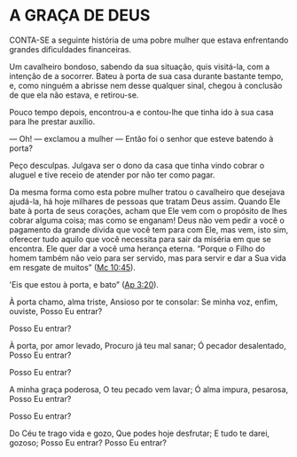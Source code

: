 # A GRAÇA DE DEUS 

CONTA-SE a seguinte história de uma pobre mulher que estava enfrentando grandes dificuldades financeiras.

Um cavalheiro bondoso, sabendo da sua situação, quis visitá-la, com a intenção de a socorrer. Bateu à porta de sua casa durante bastante tempo, e, como ninguém a abrisse nem desse qualquer sinal, chegou à conclusão de que ela não estava, e retirou-se.

Pouco tempo depois, encontrou-a e contou-lhe que tinha ido à sua casa para lhe prestar auxílio.

— Oh! — exclamou a mulher — Então foi o senhor que esteve batendo à porta?

Peço desculpas. Julgava ser o dono da casa que tinha vindo cobrar o aluguel e tive receio de atender por não ter como pagar.

Da mesma forma como esta pobre mulher tratou o cavalheiro que desejava ajudá-la, há hoje milhares de pessoas que tratam Deus assim. Quando Ele bate à porta de seus corações, acham que Ele vem com o propósito de lhes cobrar alguma coisa; mas como se enganam! Deus não vem pedir a você o pagamento da grande dívida que você tem para com Ele, mas vem, isto sim, oferecer tudo aquilo que você necessita para sair da miséria em que se encontra. Ele quer dar a você uma herança eterna. “Porque o Filho do homem também não veio para ser servido, mas para servir e dar a Sua vida em resgate de muitos” ([Mc 10:45](http://bibliaonline.com.br/acf/mc/10/45)).

&#039;Eis que estou à porta, e bato” ([Ap 3:20](http://bibliaonline.com.br/acf/ap/3/20)).

À porta chamo, alma triste, Ansioso por te consolar: Se minha voz, enfim, ouviste, Posso Eu entrar?

Posso Eu entrar?

À porta, por amor levado, Procuro já teu mal sanar; Ó pecador desalentado, Posso Eu entrar?

Posso Eu entrar?

A minha graça poderosa, O teu pecado vem lavar; Ó alma impura, pesarosa, Posso Eu entrar?

Posso Eu entrar?

Do Céu te trago vida e gozo, Que podes hoje desfrutar; E tudo te darei, gozoso; Posso Eu entrar? Posso Eu entrar?